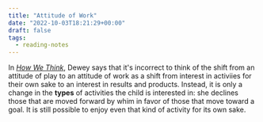 ```yaml
---
title: "Attitude of Work"
date: "2022-10-03T18:21:29+00:00"
draft: false
tags:
  - reading-notes
---
```


In [*How We Think*](https://www.gutenberg.org/files/37423/37423-h/37423-h.htm), Dewey says that it's incorrect to think of the shift from an attitude of play to an attitude of work as a shift from interest in activiies for their own sake to an interest in results and products. Instead, it is only a change in the **types** of activities the child is interested in: she declines those that are moved forward by whim in favor of those that move toward a goal. It is still possible to enjoy even that kind of activity for its own sake.

